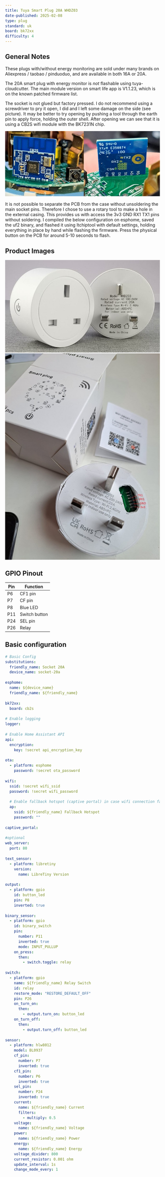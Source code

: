 ```yaml
---
title: Tuya Smart Plug 20A WHDZ03
date-published: 2025-02-08
type: plug
standard: uk
board: bk72xx
difficulty: 4
---
```


## General Notes

These plugs with/without energy monitoring are sold under many brands on Aliexpress / taobao / pinduoduo, and are
available in both 16A or 20A.

The 20A smart plug with energy monitor is _not_ flashable using tuya-cloudcutter. The main module version on smart life
app is V1.1.23, which is on the known patched firmware list.

The socket is not glued but factory pressed. I do not recommend using a screwdriver to pry it open, I did and I left
some damage on the side (see picture). It may be better to try opening by pushing a tool through the earth pin to apply
force, holding the outer shell. After opening we can see that it is using a CB2S wifi module with the BK7231N chip.

![cb2s](cb2s.jpg)

It is not possible to separate the PCB from the case without unsoldering the main socket pins. Therefore I chose to use
a rotary tool to make a hole in the external casing. This provides us with access the 3v3 GND RX1 TX1 pins without
soldering. I compiled the below configuration on esphome, saved the uf2 binary, and flashed it using ltchiptool with
default settings, holding everything in place by hand while flashing the firmware. Press the physical button on the PCB
for around 5-10 seconds to flash.

## Product Images

![plug front and back](plugs.jpg "Plug front and back")
![plug with box](plug-with-box.jpg "Plug with box")

## GPIO Pinout

| Pin | Function      |
| --- | ------------- |
| P6  | CF1 pin       |
| P7  | CF pin        |
| P8  | Blue LED      |
| P11 | Switch button |
| P24 | SEL pin       |
| P26 | Relay         |

## Basic configuration

```yml
# Basic Config
substitutions:
  friendly_name: Socket 20A
  device_name: socket-20a

esphome:
  name: ${device_name}
  friendly_name: ${friendly_name}

bk72xx:
  board: cb2s

# Enable logging
logger:

# Enable Home Assistant API
api:
  encryption:
    key: !secret api_encryption_key

ota:
  - platform: esphome
    password: !secret ota_password

wifi:
  ssid: !secret wifi_ssid
  password: !secret wifi_password

  # Enable fallback hotspot (captive portal) in case wifi connection fails
  ap:
    ssid: ${friendly_name} Fallback Hotspot
    password: ""

captive_portal:

#optional
web_server:
  port: 80

text_sensor:
  - platform: libretiny
    version:
      name: LibreTiny Version

output:
  - platform: gpio
    id: button_led
    pin: P8
    inverted: true

binary_sensor:
  - platform: gpio
    id: binary_switch
    pin:
      number: P11
      inverted: true
      mode: INPUT_PULLUP
    on_press:
      then:
        - switch.toggle: relay

switch:
  - platform: gpio
    name: ${friendly_name} Relay Switch
    id: relay
    restore_mode: "RESTORE_DEFAULT_OFF"
    pin: P26
    on_turn_on:
      then:
        - output.turn_on: button_led
    on_turn_off:
      then:
        - output.turn_off: button_led

sensor:
  - platform: hlw8012
    model: BL0937
    cf_pin:
      number: P7
      inverted: true
    cf1_pin:
      number: P6
      inverted: true
    sel_pin:
      number: P24
      inverted: true
    current:
      name: ${friendly_name} Current
      filters:
        - multiply: 0.5
    voltage:
      name: ${friendly_name} Voltage
    power:
      name: ${friendly_name} Power
    energy:
      name: ${friendly_name} Energy
    voltage_divider: 800
    current_resistor: 0.001 ohm
    update_interval: 1s
    change_mode_every: 1
```

